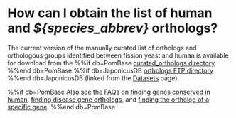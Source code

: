 # How can I obtain the list of human and *${species_abbrev}* orthologs?
<!-- pombase_categories: Finding data,Genome statistics and lists,Orthology -->

The current version of the manually curated list of orthologs and
orthologous groups identified between fission yeast and human is
available for download from the
%%if db=PomBase
[curated_orthologs directory](/latest_release/curated_orthologs/)
%%end db=PomBase
%%if db=JaponicusDB
[orthologs FTP directory](/data/orthologs/)
%%end db=JaponicusDB
(linked from the [Datasets](/datasets) page).

%%if db=PomBase
Also see the FAQs on
[finding genes conserved in human](/faq/how-can-i-find-all-s.-pombe-genes-are-conserved-human),
[finding disease gene orthologs](/faq/how-can-i-find-s.-pombe-genes-associated-human-disease),
and [finding the ortholog of a specific gene](/faq/how-can-i-find-s.-pombe-ortholog-s-human-gene).
%%end db=PomBase
